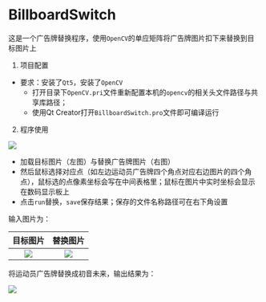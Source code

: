 # BillboardSwitch

这是一个广告牌替换程序，使用`OpenCV`的单应矩阵将广告牌图片扣下来替换到目标图片上

1. 项目配置
- 要求：安装了`Qt5`，安装了`OpenCV`
   - 打开目录下`OpenCV.pri`文件重新配置本机的`opencv`的相关头文件路径与共享库路径；
   - 使用Qt Creator打开`BillboardSwitch.pro`文件即可编译运行
2. 程序使用

![](/home/lyx/workspace/Qt/BillboardSwitch/mainwindow.png)

- 加载目标图片（左图）与替换广告牌图片（右图）
- 然后鼠标选择对应点（如左边运动员广告牌四个角点对应右边图片的四个角点），鼠标选的点像素坐标会写在中间表格里；鼠标在图片中实时坐标会显示在数码显示板上
- 点击`run`替换，`save`保存结果；保存的文件名称路径可在右下角设置

输入图片为：

|                        目标图片                         |                       替换图片                        |
| :-----------------------------------------------------: | :---------------------------------------------------: |
| ![](/home/lyx/workspace/Qt/BillboardSwitch/street.jpeg) | ![](/home/lyx/workspace/Qt/BillboardSwitch/Miku.jpeg) |

将运动员广告牌替换成初音未来，输出结果为：

![](/home/lyx/workspace/Qt/BillboardSwitch/output.png)